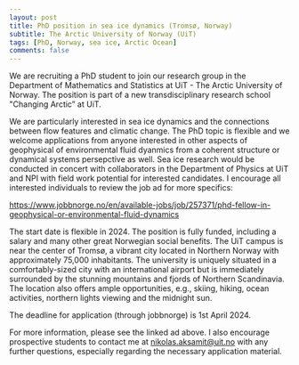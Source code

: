 ```yaml
---
layout: post
title: PhD position in sea ice dynamics (Tromsø, Norway)
subtitle: The Arctic University of Norway (UiT)
tags: [PhD, Norway, sea ice, Arctic Ocean]
comments: false
---
```

We are recruiting a PhD student to join our research group in the Department of Mathematics and Statistics at UiT - The Arctic University of Norway. The position is part of a new transdisciplinary research school "Changing Arctic” at UiT. 

We are particularly interested in sea ice dynamics and the connections between flow features and climatic change. The PhD topic is flexible and we welcome applications from anyone interested in other aspects of geophysical of environmental fluid dyanmics from a coherent structure or dynamical systems persepctive as well. Sea ice research would be conducted in concert with collaborators in the Department of Physics at UiT and NPI with field work potential for interested candidates. I encourage all interested individuals to review the job ad for more specifics:

https://www.jobbnorge.no/en/available-jobs/job/257371/phd-fellow-in-geophysical-or-environmental-fluid-dynamics

The start date is flexible in 2024.  The position is fully funded, including a salary and many other great Norwegian social benefits. The UiT campus is near the center of Tromsø, a vibrant city located in Northern Norway with approximately 75,000 inhabitants. The university is uniquely situated in a comfortably-sized city with an international airport but is immediately surrounded by the stunning mountains and fjords of Northern Scandinavia. The location also offers ample opportunities, e.g., skiing, hiking, ocean activities, northern lights viewing and the midnight sun. 

The deadline for application (through jobbnorge) is 1st April 2024.

For more information, please see the linked ad above. I also encourage prospective students to contact me at nikolas.aksamit@uit.no with any further questions, especially regarding the necessary application material.

